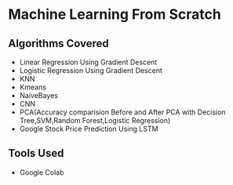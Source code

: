 
# Machine Learning From Scratch

## Algorithms Covered

- Linear Regression Using Gradient Descent
- Logistic Regression Using Gradient Descent
- KNN
- Kmeans
- NaiveBayes
- CNN
- PCA(Accuracy comparision Before and After PCA with Decision Tree,SVM,Random Forest,Logistic Regression)
- Google Stock Price Prediction Using LSTM


## Tools Used
- Google Colab

